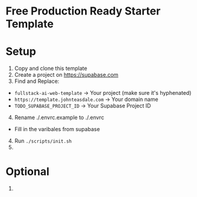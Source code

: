 # Free Production Ready Starter Template

# Setup

1. Copy and clone this template
2. Create a project on https://supabase.com
3. Find and Replace:
  - `fullstack-ai-web-template` -> Your project (make sure it's hyphenated)
  - `https://template.johnteasdale.com` -> Your domain name
  - `TODO_SUPABASE_PROJECT_ID` -> Your Supabase Project ID
4. Rename ./.envrc.example to ./.envrc
  - Fill in the varibales from supabase
4. Run `./scripts/init.sh`
5. 


# Optional

1. 
